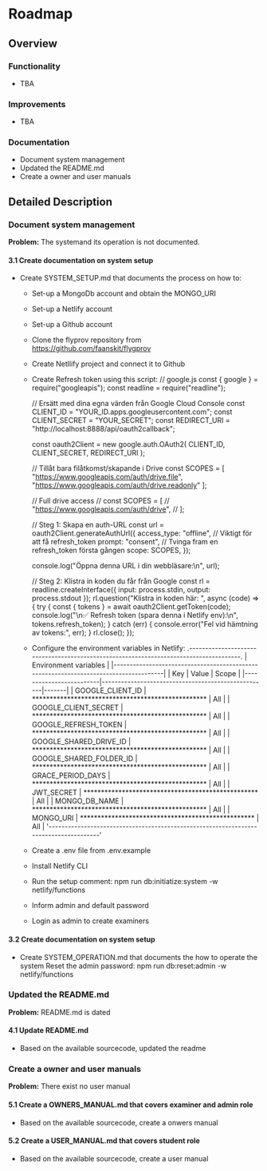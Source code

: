 # Roadmap
## Overview
### Functionality
* TBA

### Improvements
* TBA

### Documentation
* Document system management
* Updated the README.md
* Create a owner and user manuals


## Detailed Description

### **Document system management**

**Problem:** The systemand its operation is not documented.

#### **3.1 Create documentation on system setup**
* Create SYSTEM_SETUP.md that documents the process on how to:
  - Set-up a MongoDb account and obtain the MONGO_URI
  - Set-up a Netlify account
  - Set-up a Github account
  - Clone the flyprov repository from https://github.com/faanskit/flygprov
  - Create Netllify project and connect it to Github
  - Create Refresh token using this script:
      // google.js
      const { google } = require("googleapis");
      const readline = require("readline");

      // Ersätt med dina egna värden från Google Cloud Console
      const CLIENT_ID = "YOUR_ID.apps.googleusercontent.com";
      const CLIENT_SECRET = "YOUR_SECRET";
      const REDIRECT_URI = "http://localhost:8888/api/oauth2callback"; 

      const oauth2Client = new google.auth.OAuth2(
        CLIENT_ID,
        CLIENT_SECRET,
        REDIRECT_URI
      );

      // Tillåt bara filåtkomst/skapande i Drive
      const SCOPES = [
        "https://www.googleapis.com/auth/drive.file",
        "https://www.googleapis.com/auth/drive.readonly"
      ];

      // Full drive access
      // const SCOPES = [
      //   "https://www.googleapis.com/auth/drive",
      // ];


      // Steg 1: Skapa en auth-URL
      const url = oauth2Client.generateAuthUrl({
        access_type: "offline", // Viktigt för att få refresh_token
        prompt: "consent",       // Tvinga fram en refresh_token första gången
        scope: SCOPES,
      });

      console.log("Öppna denna URL i din webbläsare:\n", url);

      // Steg 2: Klistra in koden du får från Google
      const rl = readline.createInterface({ input: process.stdin, output: process.stdout });
      rl.question("Klistra in koden här: ", async (code) => {
        try {
          const { tokens } = await oauth2Client.getToken(code);
          console.log("\n✅ Refresh token (spara denna i Netlify env):\n", tokens.refresh_token);
        } catch (err) {
          console.error("Fel vid hämtning av tokens:", err);
        }
        rl.close();
      });



  - Configure the environment variables in Netlify:
    .--------------------------------------------------------------------------------------.
    |                                Environment variables                                 |
    |--------------------------------------------------------------------------------------|
    |           Key           |                       Value                        | Scope |
    |-------------------------|----------------------------------------------------|-------|
    | GOOGLE_CLIENT_ID        | ************************************************** | All   |
    | GOOGLE_CLIENT_SECRET    | ************************************************** | All   |
    | GOOGLE_REFRESH_TOKEN    | ************************************************** | All   |
    | GOOGLE_SHARED_DRIVE_ID  | ************************************************** | All   |
    | GOOGLE_SHARED_FOLDER_ID | ************************************************** | All   |
    | GRACE_PERIOD_DAYS       | ************************************************** | All   |
    | JWT_SECRET              | ************************************************** | All   |
    | MONGO_DB_NAME           | ************************************************** | All   |
    | MONGO_URI               | ************************************************** | All   |
    '--------------------------------------------------------------------------------------'

  - Create a .env file from .env.example
  - Install Netlify CLI
  - Run the setup comment: npm run db:initiatize:system -w netlify/functions
  - Inform admin and default password
  - Login as admin to create examiners


#### **3.2 Create documentation on system setup**
* Create SYSTEM_OPERATION.md that documents the how to operate the system
    Reset the admin password:
    npm run db:reset:admin -w netlify/functions


### **Updated the README.md**

**Problem:** README.md is dated

#### **4.1 Update README.md**
* Based on the available sourcecode, updated the readme


### **Create a owner and user manuals**

**Problem:** There exist no user manual

#### **5.1 Create a OWNERS_MANUAL.md  that covers examiner and admin role**
* Based on the available sourcecode, create a onwers manual

#### **5.2 Create a USER_MANUAL.md  that covers student role**
* Based on the available sourcecode, create a user manual
